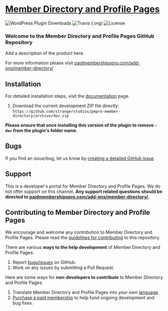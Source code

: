 # [Member Directory and Profile Pages](https://www.paidmembershipspro.com/add-ons/member-directory/) #
[comment]: # (Generate badges from shields.io, only works for .org plugins to get other stats etc. We'd have to create our own endpoints for Premium plugins)

![WordPress Plugin Downloads](https://img.shields.io/wordpress/plugin/dy/paid-memberships-pro?style=flat-square) ![Travis (.org)](https://img.shields.io/travis/strangerstudios/paid-memberships-pro?style=flat-square) ![License](https://img.shields.io/badge/license-GPL--2.0%2B-red.svg?style=flat-square)

### Welcome to the Member Directory and Profile Pages GitHub Repository
Add a description of the product here.

For more information please visit [paidmembershipspro.com/add-ons/member-directory/](https://www.paidmembershipspro.com/add-ons/member-directory/)

## Installation ##
For detailed installation steps, visit the [documentation](https://www.paidmembershipspro.com/add-ons/member-directory/) page.

1. Download the current development ZIP file directly: `https://github.com/strangerstudios/pmpro-member-directory/archive/dev.zip`

**Please ensure that once installing this version of the plugin to remove `-dev` from the plugin's folder name.**

## Bugs ##
If you find an issue/bug, let us know by [creating a detailed GitHub issue](https://github.com/strangerstudios/pmpro-member-directory/issues/new).

## Support ##
This is a developer's portal for Member Directory and Profile Pages. We do not offer support on this channel. **Any support related questions should be directed to [paidmembershipspro.com/add-ons/member-directory/](https://www.paidmembershipspro.com/add-ons/member-directory/).**

## Contributing to Member Directory and Profile Pages ##
We encourage and welcome any contribution to Member Directory and Profile Pages. Please read the [guidelines for contributing](https://github.com/strangerstudios/paid-memberships-pro/blob/dev/.github/CONTRIBUTING.md) to this repository.

There are various **ways to the help development** of Member Directory and Profile Pages:

1. Report [bugs/issues](https://github.com/strangerstudios/pmpro-member-directory/issues/new) on GitHub.
2. Work on any issues by submitting a Pull Request.

Here are some ways for **non-developers to contribute** to Member Directory and Profile Pages:

1. Translate Member Directory and Profile Pages into your own [language](https://www.paidmembershipspro.com/paid-memberships-pro-in-your-language/).
2. [Purchase a paid membership](https://paidmembershipspro.com/pricing) to help fund ongoing development and bug fixes.
